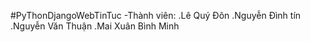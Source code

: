 #PyThonDjangoWebTinTuc
-Thành viên:
.Lê Quý Đôn
.Nguyễn Đình tín
.Nguyễn Văn Thuận
.Mai Xuân Bình Minh

